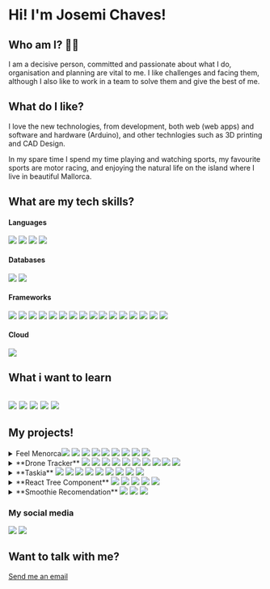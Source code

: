 # Hi! I'm Josemi Chaves!

## Who am I? 🧑‍💻  
I am a decisive person, committed and passionate about what I do, organisation and planning are vital to me. I like challenges and facing them, although I also like to work in a team to solve them and give the best of me.

  
## What do I like?  
I love the new technologies, from development, both web (web apps) and software and hardware (Arduino), and other technlogies such as 3D printing and CAD Design.  
  
In my spare time I spend my time playing and watching sports, my favourite sports are motor racing, and enjoying the natural life on the island where I live in beautiful Mallorca.

## What are my tech skills?

#### Languages
<img src="https://img.shields.io/badge/HTML5-E34F26?style=for-the-badge&logo=html5&logoColor=white" /> <img src="https://img.shields.io/badge/CSS3-1572B6?style=for-the-badge&logo=css3&logoColor=white" /> <img src="https://img.shields.io/badge/JavaScript-F7DF1E?style=for-the-badge&logo=javascript&logoColor=black" /> <img src="https://img.shields.io/badge/TypeScript-007ACC?style=for-the-badge&logo=typescript&logoColor=white" />

#### Databases
<img src="https://img.shields.io/badge/PostgreSQL-316192?style=for-the-badge&logo=postgresql&logoColor=white" /> <img src="https://img.shields.io/badge/MongoDB-4EA94B?style=for-the-badge&logo=mongodb&logoColor=white" />

#### Frameworks
<img src="https://img.shields.io/badge/Node.js-339933?style=for-the-badge&logo=nodedotjs&logoColor=white" />  <img src="https://img.shields.io/badge/npm-CB3837?style=for-the-badge&logo=npm&logoColor=white" /> <img src="https://img.shields.io/badge/Yarn-2C8EBB?style=for-the-badge&logo=yarn&logoColor=white" /> <img src="https://img.shields.io/badge/Jest-C21325?style=for-the-badge&logo=jest&logoColor=white" /> <img src="https://img.shields.io/badge/Express.js-000000?style=for-the-badge&logo=express&logoColor=white" /> <img src="https://img.shields.io/badge/Sass-CC6699?style=for-the-badge&logo=sass&logoColor=white" /> <img src="https://img.shields.io/badge/React-20232A?style=for-the-badge&logo=react&logoColor=61DAFB" /> <img src="https://img.shields.io/badge/Bootstrap-563D7C?style=for-the-badge&logo=bootstrap&logoColor=white" /> <img src="https://img.shields.io/badge/React_Router-CA4245?style=for-the-badge&logo=react-router&logoColor=white" /> <img src="https://img.shields.io/badge/GraphQl-E10098?style=for-the-badge&logo=graphql&logoColor=white" /> <img src="https://img.shields.io/badge/Docker-2CA5E0?style=for-the-badge&logo=docker&logoColor=white" /> <img src="https://img.shields.io/badge/next.js-000000?style=for-the-badge&logo=nextdotjs&logoColor=white" /> <img src="https://img.shields.io/badge/Git-F05032?style=for-the-badge&logo=git&logoColor=white" /> <img src="https://img.shields.io/badge/Postman-FF6C37?style=for-the-badge&logo=Postman&logoColor=white" /> <img src="https://img.shields.io/badge/Nginx-009639?style=for-the-badge&logo=nginx&logoColor=white" /> <img src="https://img.shields.io/badge/-materialize--css-ff69b4?style=for-the-badge&logo=materialize--css&logoColor=white" />

#### Cloud
<img src="https://img.shields.io/badge/Heroku-430098?style=for-the-badge&logo=heroku&logoColor=white" />

## What i want to learn
<img src="https://img.shields.io/badge/Python-FFD43B?style=for-the-badge&logo=python&logoColor=darkgreen" /> <img src="https://img.shields.io/badge/Vue.js-35495E?style=for-the-badge&logo=vuedotjs&logoColor=4FC08D" /> <img src="https://img.shields.io/badge/Angular-DD0031?style=for-the-badge&logo=angular&logoColor=white" /> <img src="https://img.shields.io/badge/Electron-2B2E3A?style=for-the-badge&logo=electron&logoColor=9FEAF9" /> <img src="https://img.shields.io/badge/React_Native-20232A?style=for-the-badge&logo=react&logoColor=61DAFB" />
---

## My projects!
<details>
<summary>Feel Menorca<img src="https://img.shields.io/badge/TypeScript-007ACC?style=for-the-badge&logo=typescript&logoColor=white" /> <img src="https://img.shields.io/badge/MongoDB-4EA94B?style=for-the-badge&logo=mongodb&logoColor=white" /> <img src="https://img.shields.io/badge/Node.js-339933?style=for-the-badge&logo=nodedotjs&logoColor=white" />  <img src="https://img.shields.io/badge/React-20232A?style=for-the-badge&logo=react&logoColor=61DAFB" /> <img src="https://img.shields.io/badge/Bootstrap-563D7C?style=for-the-badge&logo=bootstrap&logoColor=white" /> <img src="https://img.shields.io/badge/GraphQl-E10098?style=for-the-badge&logo=graphql&logoColor=white" /> <img src="https://img.shields.io/badge/Docker-2CA5E0?style=for-the-badge&logo=docker&logoColor=white" /> <img src="https://img.shields.io/badge/next.js-000000?style=for-the-badge&logo=nextdotjs&logoColor=white" /> <img src="https://img.shields.io/badge/Heroku-430098?style=for-the-badge&logo=heroku&logoColor=white" /></summary>
	<ul>
		<li><b>What is Feel Menorca?</b></li>
	<p>Feel Menorca is an app where you can rent a kayak in different beaches of Menorca,
	this app works with a front-end, back-end and a database, also have integrated an
		email micro service and a payment gateway.</p>
<li>Links
	<ul>
		<li>[GitHub Repo](https://github.com/JosemiChaves9/Feel-Menorca)</li>
		<li>[Online version](https://protected-peak-68735.herokuapp.com/) (still in testing)</li>
	</ul>
		</li>
		
</details>

<details>
<summary> **Drone Tracker** <img src="https://img.shields.io/badge/TypeScript-007ACC?style=for-the-badge&logo=typescript&logoColor=white" /> <img src="https://img.shields.io/badge/PostgreSQL-316192?style=for-the-badge&logo=postgresql&logoColor=white" /> <img src="https://img.shields.io/badge/Node.js-339933?style=for-the-badge&logo=nodedotjs&logoColor=white" /> <img src="https://img.shields.io/badge/Express.js-000000?style=for-the-badge&logo=express&logoColor=white" /> <img src="https://img.shields.io/badge/Sass-CC6699?style=for-the-badge&logo=sass&logoColor=white" /> <img src="https://img.shields.io/badge/React-20232A?style=for-the-badge&logo=react&logoColor=61DAFB" /> <img src="https://img.shields.io/badge/Bootstrap-563D7C?style=for-the-badge&logo=bootstrap&logoColor=white" /> <img src="https://img.shields.io/badge/React_Router-CA4245?style=for-the-badge&logo=react-router&logoColor=white" /> <img src="https://img.shields.io/badge/Docker-2CA5E0?style=for-the-badge&logo=docker&logoColor=white" /> <img src="https://img.shields.io/badge/Nginx-009639?style=for-the-badge&logo=nginx&logoColor=white" /> </summary>
* What is Drone Tracker?
  * Drone tracker is an app to a business of delivery be able to control his drones, sen-
	ding them to a new delivery, and watch his data in real time.
  * Links
    * [Github Repo](https://github.com/JosemiChaves9/drone-tracker)
    * [Online Version](#)
</details>

<details> 
<summary>**Taskia** <img src="https://img.shields.io/badge/TypeScript-007ACC?style=for-the-badge&logo=typescript&logoColor=white" /> <img src="https://img.shields.io/badge/MongoDB-4EA94B?style=for-the-badge&logo=mongodb&logoColor=white" /> <img src="https://img.shields.io/badge/Node.js-339933?style=for-the-badge&logo=nodedotjs&logoColor=white" /> <img src="https://img.shields.io/badge/Sass-CC6699?style=for-the-badge&logo=sass&logoColor=white" /> <img src="https://img.shields.io/badge/React-20232A?style=for-the-badge&logo=react&logoColor=61DAFB" /> <img src="https://img.shields.io/badge/Bootstrap-563D7C?style=for-the-badge&logo=bootstrap&logoColor=white" /> <img src="https://img.shields.io/badge/React_Router-CA4245?style=for-the-badge&logo=react-router&logoColor=white" /> <img src="https://img.shields.io/badge/GraphQl-E10098?style=for-the-badge&logo=graphql&logoColor=white" /> <img src="https://img.shields.io/badge/-materialize--css-ff69b4?style=for-the-badge&logo=materialize--css&logoColor=white" /></summary>
-*What is Taskia?*
	-A simple to-do progressive web app, that allow us to register with it, and be able to share our
	projects with others, and view the changes in this shared project in real time.
-*Links*
	-[Github Repo](https://github.com/JosemiChaves9/taskia)
    -[Online Version](#)

</details>

<details>
<summary> **React Tree Component** <img src="https://img.shields.io/badge/TypeScript-007ACC?style=for-the-badge&logo=typescript&logoColor=white" /> <img src="https://img.shields.io/badge/npm-CB3837?style=for-the-badge&logo=npm&logoColor=white" /> <img src="https://img.shields.io/badge/Jest-C21325?style=for-the-badge&logo=jest&logoColor=white" /> <img src="https://img.shields.io/badge/Sass-CC6699?style=for-the-badge&logo=sass&logoColor=white" /> <img src="https://img.shields.io/badge/React-20232A?style=for-the-badge&logo=react&logoColor=61DAFB" /> </summary>
- *What is the React Tree Component?*
	- This Mallorca Bootcamp challenge consists in creating a component that will render
a tree, this tree should be infinite, and will accept data from the user, so it’s reusable.
In this challenge I’ve used a Recursivity pattern to be able to call the main component
the necessary times. This component was developed in StoryBook that allows to
develop a single component in time. This component also has a unit testing implemented and it’s uploaded to NPM so everyone can use it. 
- *Links*
	- [GitHub Repo](https://github.com/JosemiChaves9/react-tree-component)
	- [online Version](https://josemichaves9.github.io/react-tree-component/)
    </details>

<details>
<summary> **Smoothie Recomendation** <img src="https://img.shields.io/badge/HTML5-E34F26?style=for-the-badge&logo=html5&logoColor=white" /> <img src="https://img.shields.io/badge/CSS3-1572B6?style=for-the-badge&logo=css3&logoColor=white" /> <img src="https://img.shields.io/badge/JavaScript-F7DF1E?style=for-the-badge&logo=javascript&logoColor=black"></summary>
-- *What is Smoothie Recommendation?*
The first challenge, consists of a page that will recommend your perfect smoothie based on a
neural network, This challenge will only use JavaScript to interact with the DOM.
-- *Technologies used in Smoothie Recommendation*
</details>

### My social media
<a href="https://twitter.com/Dev_Josemi"> <img src="https://img.shields.io/badge/Twitter-1DA1F2?style=for-the-badge&logo=twitter&logoColor=white" /></a> <a href="https://www.linkedin.com/in/josemichaves/" > <img src="https://img.shields.io/badge/LinkedIn-0077B5?style=for-the-badge&logo=linkedin&logoColor=white" /></a>

## Want to talk with me?
<a href="mailto:josemichaves@protonmail.com">Send me an email</a>
